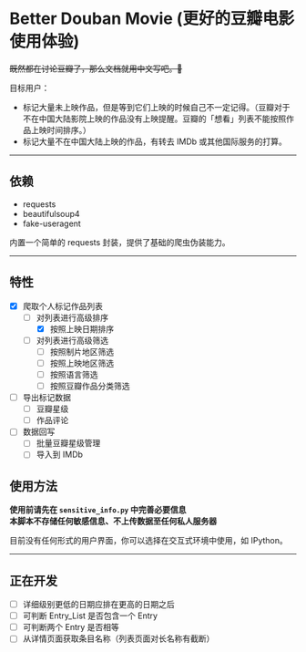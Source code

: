 # Better Douban Movie (更好的豆瓣电影使用体验)

~~既然都在讨论豆瓣了，那么文档就用中文写吧。🙈~~

目标用户：

- 标记大量未上映作品，但是等到它们上映的时候自己不一定记得。（豆瓣对于不在中国大陆影院上映的作品没有上映提醒。豆瓣的「想看」列表不能按照作品上映时间排序。）
- 标记大量不在中国大陆上映的作品，有转去 IMDb 或其他国际服务的打算。

---

## 依赖

- requests
- beautifulsoup4
- fake-useragent

内置一个简单的 requests 封装，提供了基础的爬虫伪装能力。

---

## 特性

- [x] 爬取个人标记作品列表
  - [ ] 对列表进行高级排序
    - [x] 按照上映日期排序
  - [ ] 对列表进行高级筛选
    - [ ] 按照制片地区筛选
    - [ ] 按照上映地区筛选
    - [ ] 按照语言筛选
    - [ ] 按照豆瓣作品分类筛选
- [ ] 导出标记数据
  - [ ] 豆瓣星级
  - [ ] 作品评论
- [ ] 数据回写
  - [ ] 批量豆瓣星级管理
  - [ ] 导入到 IMDb

## 使用方法

**使用前请先在 `sensitive_info.py` 中完善必要信息**  
**本脚本不存储任何敏感信息、不上传数据至任何私人服务器**

目前没有任何形式的用户界面，你可以选择在交互式环境中使用，如 IPython。

---

## 正在开发

- [ ] 详细级别更低的日期应排在更高的日期之后
- [ ] 可判断 Entry_List 是否包含一个 Entry
- [ ] 可判断两个 Entry 是否相等
- [ ] 从详情页面获取条目名称（列表页面对长名称有截断）

